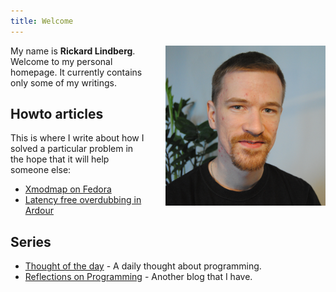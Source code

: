 ```yaml
---
title: Welcome
---
```


<img src="/images/avatar.png" style="float: right; padding-left: 30px; padding-bottom: 21px;" />

My name is **Rickard Lindberg**. Welcome to my personal homepage. It currently
contains only some of my writings.

## Howto articles

This is where I write about how I solved a particular problem in the hope that
it will help someone else:

- [Xmodmap on Fedora](/writing/xmodmap-on-fedora/index.html "Xmodmap on Fedora")
- [Latency free overdubbing in Ardour](/writing/ardour-latency-free-overdubbing/index.html "Latency free overdubbing in Ardour")

## Series

- [Thought of the day](/writing/thought-of-the-day/index.html "Thought of the day") - A daily thought about programming.
- [Reflections on Programming](http://reflectionsonprogramming.com/) - Another blog that I have.
